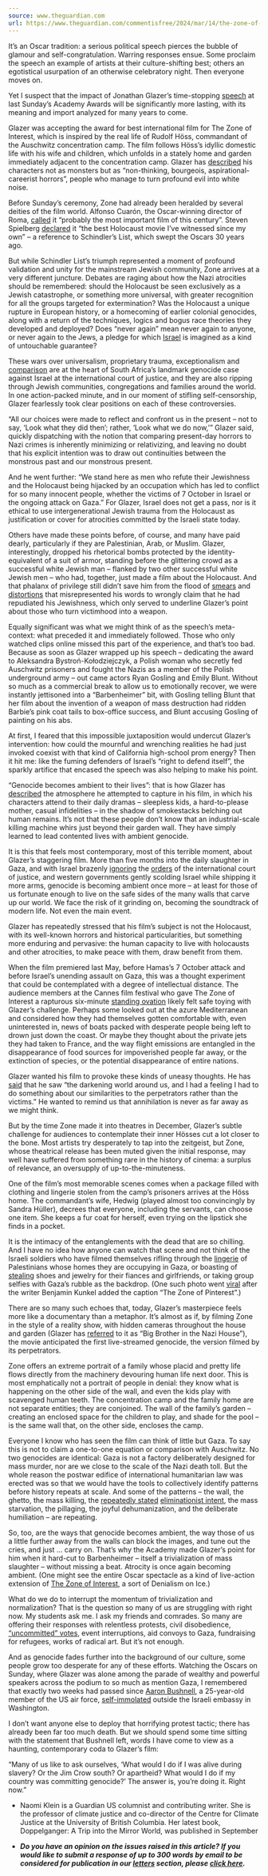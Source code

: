 ```yaml
---
source: www.theguardian.com
url: https://www.theguardian.com/commentisfree/2024/mar/14/the-zone-of-interest-auschwitz-gaza-genocide
---
```


It’s an Oscar tradition: a serious political speech pierces the bubble of glamour and self-congratulation. Warring responses ensue. Some proclaim the speech an example of artists at their culture-shifting best; others an egotistical usurpation of an otherwise celebratory night. Then everyone moves on.

Yet I suspect that the impact of Jonathan Glazer’s time-stopping [speech](https://www.theguardian.com/film/video/2024/mar/11/jonathan-glazer-oscars-speech-gaza-israel-video) at last Sunday’s Academy Awards will be significantly more lasting, with its meaning and import analyzed for many years to come.

Glazer was accepting the award for best international film for The Zone of Interest, which is inspired by the real life of Rudolf Höss, commandant of the Auschwitz concentration camp. The film follows Höss’s idyllic domestic life with his wife and children, which unfolds in a stately home and garden immediately adjacent to the concentration camp. Glazer has [described](https://www.rollingstone.com/tv-movies/tv-movie-features/the-zone-of-interest-jonathan-glazer-interview-holocaust-nazis-1234907233/) his characters not as monsters but as “non-thinking, bourgeois, aspirational-careerist horrors”, people who manage to turn profound evil into white noise.

Before Sunday’s ceremony, Zone had already been heralded by several deities of the film world. Alfonso Cuarón, the Oscar-winning director of Roma, [called](https://www.worldofreel.com/blog/2024/2/5/fg11kw5vnolz9qmd7mc99qz70m5o0h) it “probably the most important film of this century”. Steven Spielberg [declared](https://www.worldofreel.com/blog/2024/2/21/xf4i9jt2tdyrqcj06wun4fgdnw7koi) it “the best Holocaust movie I’ve witnessed since my own” – a reference to Schindler’s List, which swept the Oscars 30 years ago.

But while Schindler List’s triumph represented a moment of profound validation and unity for the mainstream Jewish community, Zone arrives at a very different juncture. Debates are raging about how the Nazi atrocities should be remembered: should the Holocaust be seen exclusively as a Jewish catastrophe, or something more universal, with greater recognition for all the groups targeted for extermination? Was the Holocaust a unique rupture in European history, or a homecoming of earlier colonial genocides, along with a return of the techniques, logics and bogus race theories they developed and deployed? Does “never again” mean never again to anyone, or never again to the Jews, a pledge for which [Israel](https://www.theguardian.com/world/israel) is imagined as a kind of untouchable guarantee?

These wars over universalism, proprietary trauma, exceptionalism and [comparison](https://www.massreview.org/node/11743) are at the heart of South Africa’s landmark genocide case against Israel at the international court of justice, and they are also ripping through Jewish communities, congregations and families around the world. In one action-packed minute, and in our moment of stifling self-censorship, Glazer fearlessly took clear positions on each of these controversies.

“All our choices were made to reflect and confront us in the present – not to say, ‘Look what they did then’; rather, ‘Look what we do now,’” Glazer said, quickly dispatching with the notion that comparing present-day horrors to Nazi crimes is inherently minimizing or relativizing, and leaving no doubt that his explicit intention was to draw out continuities between the monstrous past and our monstrous present.

And he went further: “We stand here as men who refute their Jewishness and the Holocaust being hijacked by an occupation which has led to conflict for so many innocent people, whether the victims of 7 October in Israel or the ongoing attack on Gaza.” For Glazer, Israel does not get a pass, nor is it ethical to use intergenerational Jewish trauma from the Holocaust as justification or cover for atrocities committed by the Israeli state today.

Others have made these points before, of course, and many have paid dearly, particularly if they are Palestinian, Arab, or Muslim. Glazer, interestingly, dropped his rhetorical bombs protected by the identity-equivalent of a suit of armor, standing before the glittering crowd as a successful white Jewish man – flanked by two other successful white Jewish men – who had, together, just made a film about the Holocaust. And that phalanx of privilege still didn’t save him from the flood of [smears](https://twitter.com/bungarsargon/status/1767002321051955202) and [distortions](https://twitter.com/FoxmanAbraham/status/1766998200135651487) that misrepresented his words to wrongly claim that he had repudiated his Jewishness, which only served to underline Glazer’s point about those who turn victimhood into a weapon.

Equally significant was what we might think of as the speech’s meta-context: what preceded it and immediately followed. Those who only watched clips online missed this part of the experience, and that’s too bad. Because as soon as Glazer wrapped up his speech – dedicating the award to Aleksandra Bystroń-Kołodziejczyk, a Polish woman who secretly fed Auschwitz prisoners and fought the Nazis as a member of the Polish underground army – out came actors Ryan Gosling and Emily Blunt. Without so much as a commercial break to allow us to emotionally recover, we were instantly jettisoned into a “Barbenheimer” bit, with Gosling telling Blunt that her film about the invention of a weapon of mass destruction had ridden Barbie’s pink coat tails to box-office success, and Blunt accusing Gosling of painting on his abs.

At first, I feared that this impossible juxtaposition would undercut Glazer’s intervention: how could the mournful and wrenching realities he had just invoked coexist with that kind of California high-school prom energy? Then it hit me: like the fuming defenders of Israel’s “right to defend itself”, the sparkly artifice that encased the speech was also helping to make his point.

“Genocide becomes ambient to their lives”: that is how Glazer has [described](https://www.youtube.com/watch?v=WxVLq4EqFzQ) the atmosphere he attempted to capture in his film, in which his characters attend to their daily dramas – sleepless kids, a hard-to-please mother, casual infidelities – in the shadow of smokestacks belching out human remains. It’s not that these people don’t know that an industrial-scale killing machine whirs just beyond their garden wall. They have simply learned to lead contented lives with ambient genocide.

It is this that feels most contemporary, most of this terrible moment, about Glazer’s staggering film. More than five months into the daily slaughter in Gaza, and with Israel brazenly [ignoring](https://www.theguardian.com/world/2024/mar/11/israeli-human-rights-groups-icj-gaza-aid-ruling) the [orders](https://www.theguardian.com/world/2024/jan/26/un-court-orders-israel-to-ensure-acts-of-genocide-are-not-committed-in-gaza) of the international court of justice, and western governments gently scolding Israel while shipping it more arms, genocide is becoming ambient once more – at least for those of us fortunate enough to live on the safe sides of the many walls that carve up our world. We face the risk of it grinding on, becoming the soundtrack of modern life. Not even the main event.

Glazer has repeatedly stressed that his film’s subject is not the Holocaust, with its well-known horrors and historical particularities, but something more enduring and pervasive: the human capacity to live with holocausts and other atrocities, to make peace with them, draw benefit from them.

When the film premiered last May, before Hamas’s 7 October attack and before Israel’s unending assault on Gaza, this was a thought experiment that could be contemplated with a degree of intellectual distance. The audience members at the Cannes film festival who gave The Zone of Interest a rapturous six-minute [standing ovation](https://variety.com/2023/film/news/the-zone-of-interest-cannes-standing-ovation-nazi-1235618840/) likely felt safe toying with Glazer’s challenge. Perhaps some looked out at the azure Mediterranean and considered how they had themselves gotten comfortable with, even uninterested in, news of boats packed with desperate people being left to drown just down the coast. Or maybe they thought about the private jets they had taken to France, and the way flight emissions are entangled in the disappearance of food sources for impoverished people far away, or the extinction of species, or the potential disappearance of entire nations.

Glazer wanted his film to provoke these kinds of uneasy thoughts. He has [said](https://www.rollingstone.com/tv-movies/tv-movie-features/the-zone-of-interest-jonathan-glazer-interview-holocaust-nazis-1234907233/) that he saw “the darkening world around us, and I had a feeling I had to do something about our similarities to the perpetrators rather than the victims.” He wanted to remind us that annihilation is never as far away as we might think.

But by the time Zone made it into theatres in December, Glazer’s subtle challenge for audiences to contemplate their inner Hösses cut a lot closer to the bone. Most artists try desperately to tap into the zeitgeist, but Zone, whose theatrical release has been muted given the initial response, may well have suffered from something rare in the history of cinema: a surplus of relevance, an oversupply of up-to-the-minuteness.

One of the film’s most memorable scenes comes when a package filled with clothing and lingerie stolen from the camp’s prisoners arrives at the Höss home. The commandant’s wife, Hedwig (played almost too convincingly by Sandra Hüller), decrees that everyone, including the servants, can choose one item. She keeps a fur coat for herself, even trying on the lipstick she finds in a pocket.

It is the intimacy of the entanglements with the dead that are so chilling. And I have no idea how anyone can watch that scene and not think of the Israeli soldiers who have filmed themselves rifling through the [lingerie](https://www.newarab.com/opinion/iwd-israeli-soldiers-obsession-gaza-womens-underwear) of Palestinians whose homes they are occupying in Gaza, or boasting of [stealing](https://twitter.com/search?q=Israeli%20soldier%20looting%20shoes&src=typed_query) shoes and jewelry for their fiances and girlfriends, or taking group selfies with Gaza’s rubble as the backdrop. (One such photo went [viral](https://twitter.com/kunktation/status/1760878408240652296) after the writer Benjamin Kunkel added the caption “The Zone of Pinterest”.)

There are so many such echoes that, today, Glazer’s masterpiece feels more like a documentary than a metaphor. It’s almost as if, by filming Zone in the style of a reality show, with hidden cameras throughout the house and garden (Glazer has [referred](https://www.bbc.com/news/entertainment-arts-68016298) to it as “Big Brother in the Nazi House”), the movie anticipated the first live-streamed genocide, the version filmed by its perpetrators.

Zone offers an extreme portrait of a family whose placid and pretty life flows directly from the machinery devouring human life next door. This is most emphatically not a portrait of people in denial: they know what is happening on the other side of the wall, and even the kids play with scavenged human teeth. The concentration camp and the family home are not separate entities; they are conjoined. The wall of the family’s garden – creating an enclosed space for the children to play, and shade for the pool – is the same wall that, on the other side, encloses the camp.

Everyone I know who has seen the film can think of little but Gaza. To say this is not to claim a one-to-one equation or comparison with Auschwitz. No two genocides are identical: Gaza is not a factory deliberately designed for mass murder, nor are we close to the scale of the Nazi death toll. But the whole reason the postwar edifice of international humanitarian law was erected was so that we would have the tools to collectively identify patterns before history repeats at scale. And some of the patterns – the wall, the ghetto, the mass killing, the [repeatedly stated](https://www.theguardian.com/commentisfree/2023/oct/16/the-language-being-used-to-describe-palestinians-is-genocidal) [eliminationist intent](https://www.theguardian.com/commentisfree/2023/oct/16/israel-gaza-mass-evacuation-ethnic-cleansing), the mass starvation, the pillaging, the joyful dehumanization, and the deliberate humiliation – are repeating.

So, too, are the ways that genocide becomes ambient, the way those of us a little further away from the walls can block the images, and tune out the cries, and just … carry on. That’s why the Academy made Glazer’s point for him when it hard-cut to Barbenheimer – itself a trivialization of mass slaughter – without missing a beat. Atrocity is once again becoming ambient. (One might see the entire Oscar spectacle as a kind of live-action extension of [The Zone of Interest](https://www.theguardian.com/film/the-zone-of-interest), a sort of Denialism on Ice.)

What do we do to interrupt the momentum of trivialization and normalization? That is the question so many of us are struggling with right now. My students ask me. I ask my friends and comrades. So many are offering their responses with relentless protests, civil disobedience, [“uncommitted” votes](https://www.theguardian.com/us-news/2024/feb/28/michigan-uncommitted-vote-biden-israel-support), event interruptions, aid convoys to Gaza, fundraising for refugees, works of radical art. But it’s not enough.

And as genocide fades further into the background of our culture, some people grow too desperate for any of these efforts. Watching the Oscars on Sunday, where Glazer was alone among the parade of wealthy and powerful speakers across the podium to so much as mention Gaza, I remembered that exactly two weeks had passed since [Aaron Bushnell](https://www.theguardian.com/commentisfree/2024/mar/02/aaron-bushnell-death-washington-gaza), a 25-year-old member of the US air force, [self-immolated](https://www.theguardian.com/commentisfree/2024/feb/28/aaron-bushnell-self-immolation-gaza-israel) outside the Israeli embassy in Washington.

I don’t want anyone else to deploy that horrifying protest tactic; there has already been far too much death. But we should spend some time sitting with the statement that Bushnell left, words I have come to view as a haunting, contemporary coda to Glazer’s film:

“Many of us like to ask ourselves, ‘What would I do if I was alive during slavery? Or the Jim Crow south? Or apartheid? What would I do if my country was committing genocide?’ The answer is, you’re doing it. Right now.”

-   Naomi Klein is a Guardian US columnist and contributing writer. She is the professor of climate justice and co-director of the Centre for Climate Justice at the University of British Columbia. Her latest book, Doppelganger: A Trip into the Mirror World, was published in September
    
-   _**Do you have an opinion on the issues raised in this article? If you would like to submit a response of up to 300 words by email to be considered for publication in our [letters](https://www.theguardian.com/tone/letters) section, please [click here](mailto:guardian.letters@theguardian.com?body=Please%20include%20your%20name,%20full%20postal%20address%20and%20phone%20number%20with%20your%20letter%20below.%20Letters%20are%20usually%20published%20with%20the%20author%27s%20name%20and%20city/town/village.%20The%20rest%20of%20the%20information%20is%20for%20verification%20only%20and%20to%20contact%20you%20where%20necessary.).**_
